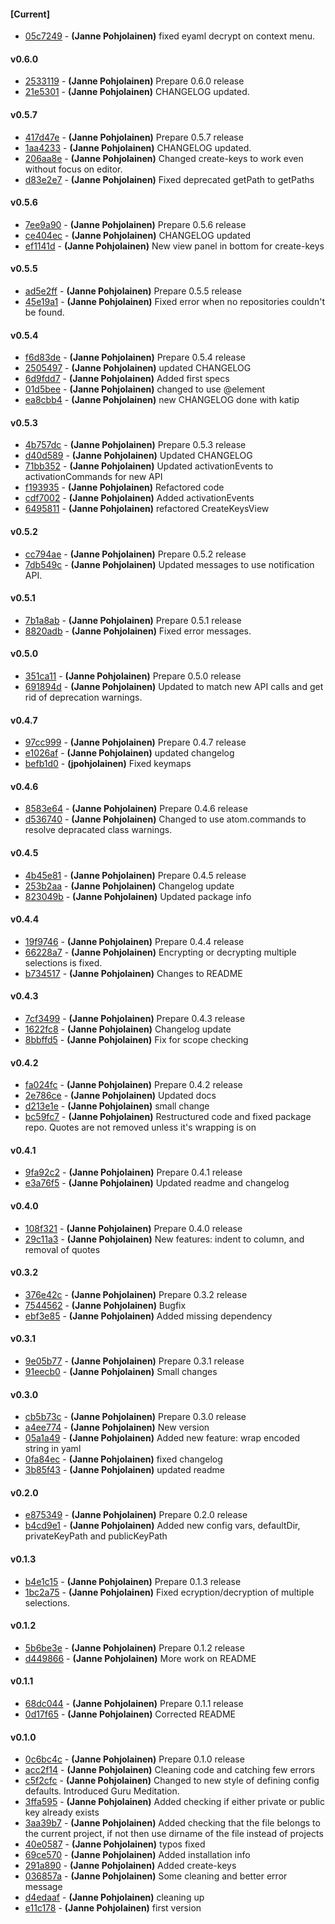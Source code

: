 
#### [Current]
 * [05c7249](../../commit/05c7249) - __(Janne Pohjolainen)__ fixed eyaml decrypt on context menu.

#### v0.6.0
 * [2533119](../../commit/2533119) - __(Janne Pohjolainen)__ Prepare 0.6.0 release
 * [21e5301](../../commit/21e5301) - __(Janne Pohjolainen)__ CHANGELOG updated.

#### v0.5.7
 * [417d47e](../../commit/417d47e) - __(Janne Pohjolainen)__ Prepare 0.5.7 release
 * [1aa4233](../../commit/1aa4233) - __(Janne Pohjolainen)__ CHANGELOG updated.
 * [206aa8e](../../commit/206aa8e) - __(Janne Pohjolainen)__ Changed create-keys to work even without focus on editor.
 * [d83e2e7](../../commit/d83e2e7) - __(Janne Pohjolainen)__ Fixed deprecated getPath to getPaths

#### v0.5.6
 * [7ee9a90](../../commit/7ee9a90) - __(Janne Pohjolainen)__ Prepare 0.5.6 release
 * [ce404ec](../../commit/ce404ec) - __(Janne Pohjolainen)__ CHANGELOG updated
 * [ef1141d](../../commit/ef1141d) - __(Janne Pohjolainen)__ New view panel in bottom for create-keys

#### v0.5.5
 * [ad5e2ff](../../commit/ad5e2ff) - __(Janne Pohjolainen)__ Prepare 0.5.5 release
 * [45e19a1](../../commit/45e19a1) - __(Janne Pohjolainen)__ Fixed error when no repositories couldn't be found.

#### v0.5.4
 * [f6d83de](../../commit/f6d83de) - __(Janne Pohjolainen)__ Prepare 0.5.4 release
 * [2505497](../../commit/2505497) - __(Janne Pohjolainen)__ updated CHANGELOG
 * [6d9fdd7](../../commit/6d9fdd7) - __(Janne Pohjolainen)__ Added first specs
 * [01d5bee](../../commit/01d5bee) - __(Janne Pohjolainen)__ changed to use @element
 * [ea8cbb4](../../commit/ea8cbb4) - __(Janne Pohjolainen)__ new CHANGELOG done with katip

#### v0.5.3
 * [4b757dc](../../commit/4b757dc) - __(Janne Pohjolainen)__ Prepare 0.5.3 release
 * [d40d589](../../commit/d40d589) - __(Janne Pohjolainen)__ Updated CHANGELOG
 * [71bb352](../../commit/71bb352) - __(Janne Pohjolainen)__ Updated activationEvents to activationCommands for new API
 * [f193935](../../commit/f193935) - __(Janne Pohjolainen)__ Refactored code
 * [cdf7002](../../commit/cdf7002) - __(Janne Pohjolainen)__ Added activationEvents
 * [6495811](../../commit/6495811) - __(Janne Pohjolainen)__ refactored CreateKeysView

#### v0.5.2
 * [cc794ae](../../commit/cc794ae) - __(Janne Pohjolainen)__ Prepare 0.5.2 release
 * [7db549c](../../commit/7db549c) - __(Janne Pohjolainen)__ Updated messages to use notification API.

#### v0.5.1
 * [7b1a8ab](../../commit/7b1a8ab) - __(Janne Pohjolainen)__ Prepare 0.5.1 release
 * [8820adb](../../commit/8820adb) - __(Janne Pohjolainen)__ Fixed error messages.

#### v0.5.0
 * [351ca11](../../commit/351ca11) - __(Janne Pohjolainen)__ Prepare 0.5.0 release
 * [691894d](../../commit/691894d) - __(Janne Pohjolainen)__ Updated to match new API calls and get rid of deprecation warnings.

#### v0.4.7
 * [97cc999](../../commit/97cc999) - __(Janne Pohjolainen)__ Prepare 0.4.7 release
 * [e1026af](../../commit/e1026af) - __(Janne Pohjolainen)__ updated changelog
 * [befb1d0](../../commit/befb1d0) - __(jpohjolainen)__ Fixed keymaps

#### v0.4.6
 * [8583e64](../../commit/8583e64) - __(Janne Pohjolainen)__ Prepare 0.4.6 release
 * [d536740](../../commit/d536740) - __(Janne Pohjolainen)__ Changed to use atom.commands to resolve depracated class warnings.

#### v0.4.5
 * [4b45e81](../../commit/4b45e81) - __(Janne Pohjolainen)__ Prepare 0.4.5 release
 * [253b2aa](../../commit/253b2aa) - __(Janne Pohjolainen)__ Changelog update
 * [823049b](../../commit/823049b) - __(Janne Pohjolainen)__ Updated package info

#### v0.4.4
 * [19f9746](../../commit/19f9746) - __(Janne Pohjolainen)__ Prepare 0.4.4 release
 * [66228a7](../../commit/66228a7) - __(Janne Pohjolainen)__ Encrypting or decrypting multiple selections is fixed.
 * [b734517](../../commit/b734517) - __(Janne Pohjolainen)__ Changes to README

#### v0.4.3
 * [7cf3499](../../commit/7cf3499) - __(Janne Pohjolainen)__ Prepare 0.4.3 release
 * [1622fc8](../../commit/1622fc8) - __(Janne Pohjolainen)__ Changelog update
 * [8bbffd5](../../commit/8bbffd5) - __(Janne Pohjolainen)__ Fix for scope checking

#### v0.4.2
 * [fa024fc](../../commit/fa024fc) - __(Janne Pohjolainen)__ Prepare 0.4.2 release
 * [2e786ce](../../commit/2e786ce) - __(Janne Pohjolainen)__ Updated docs
 * [d213e1e](../../commit/d213e1e) - __(Janne Pohjolainen)__ small change
 * [bc59fc7](../../commit/bc59fc7) - __(Janne Pohjolainen)__ Restructured code and fixed package repo. Quotes are not removed unless it's wrapping is on

#### v0.4.1
 * [9fa92c2](../../commit/9fa92c2) - __(Janne Pohjolainen)__ Prepare 0.4.1 release
 * [e3a76f5](../../commit/e3a76f5) - __(Janne Pohjolainen)__ Updated readme and changelog

#### v0.4.0
 * [108f321](../../commit/108f321) - __(Janne Pohjolainen)__ Prepare 0.4.0 release
 * [29c11a3](../../commit/29c11a3) - __(Janne Pohjolainen)__ New features: indent to column, and removal of quotes

#### v0.3.2
 * [376e42c](../../commit/376e42c) - __(Janne Pohjolainen)__ Prepare 0.3.2 release
 * [7544562](../../commit/7544562) - __(Janne Pohjolainen)__ Bugfix
 * [ebf3e85](../../commit/ebf3e85) - __(Janne Pohjolainen)__ Added missing dependency

#### v0.3.1
 * [9e05b77](../../commit/9e05b77) - __(Janne Pohjolainen)__ Prepare 0.3.1 release
 * [91eecb0](../../commit/91eecb0) - __(Janne Pohjolainen)__ Small changes

#### v0.3.0
 * [cb5b73c](../../commit/cb5b73c) - __(Janne Pohjolainen)__ Prepare 0.3.0 release
 * [a4ee774](../../commit/a4ee774) - __(Janne Pohjolainen)__ New version
 * [05a1a49](../../commit/05a1a49) - __(Janne Pohjolainen)__ Added new feature: wrap encoded string in yaml
 * [0fa84ec](../../commit/0fa84ec) - __(Janne Pohjolainen)__ fixed changelog
 * [3b85f43](../../commit/3b85f43) - __(Janne Pohjolainen)__ updated readme

#### v0.2.0
 * [e875349](../../commit/e875349) - __(Janne Pohjolainen)__ Prepare 0.2.0 release
 * [b4cd9e1](../../commit/b4cd9e1) - __(Janne Pohjolainen)__ Added new config vars, defaultDir, privateKeyPath and publicKeyPath

#### v0.1.3
 * [b4e1c15](../../commit/b4e1c15) - __(Janne Pohjolainen)__ Prepare 0.1.3 release
 * [1bc2a75](../../commit/1bc2a75) - __(Janne Pohjolainen)__ Fixed ecryption/decryption of multiple selections.

#### v0.1.2
 * [5b6be3e](../../commit/5b6be3e) - __(Janne Pohjolainen)__ Prepare 0.1.2 release
 * [d449866](../../commit/d449866) - __(Janne Pohjolainen)__ More work on README

#### v0.1.1
 * [68dc044](../../commit/68dc044) - __(Janne Pohjolainen)__ Prepare 0.1.1 release
 * [0d17f65](../../commit/0d17f65) - __(Janne Pohjolainen)__ Corrected README

#### v0.1.0
 * [0c6bc4c](../../commit/0c6bc4c) - __(Janne Pohjolainen)__ Prepare 0.1.0 release
 * [acc2f14](../../commit/acc2f14) - __(Janne Pohjolainen)__ Cleaning code and catching few errors
 * [c5f2cfc](../../commit/c5f2cfc) - __(Janne Pohjolainen)__ Changed to new style of defining config defaults. Introduced Guru Meditation.
 * [3ffa595](../../commit/3ffa595) - __(Janne Pohjolainen)__ Added checking if either private or public key already exists
 * [3aa39b7](../../commit/3aa39b7) - __(Janne Pohjolainen)__ Added checking that the file belongs to the current project, if not then use dirname of the file instead of projects
 * [40e0587](../../commit/40e0587) - __(Janne Pohjolainen)__ typos fixed
 * [69ce570](../../commit/69ce570) - __(Janne Pohjolainen)__ Added installation info
 * [291a890](../../commit/291a890) - __(Janne Pohjolainen)__ Added create-keys
 * [036857a](../../commit/036857a) - __(Janne Pohjolainen)__ Some cleaning and better error message
 * [d4edaaf](../../commit/d4edaaf) - __(Janne Pohjolainen)__ cleaning up
 * [e11c178](../../commit/e11c178) - __(Janne Pohjolainen)__ first version
